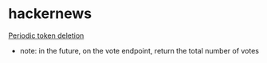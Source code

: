 # hackernews

[Periodic token deletion](https://chatgpt.com/s/t_68601c424ef8819187259e6afde1c01e)

* note: in the future, on the vote endpoint, return the total number of votes